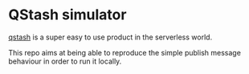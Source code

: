 # QStash simulator

[qstash](https://www.upstash.com/docs/qstash/overall/getstarted) is a super easy to use product in the serverless world.

This repo aims at being able to reproduce the simple publish message behaviour in order to run it locally.
